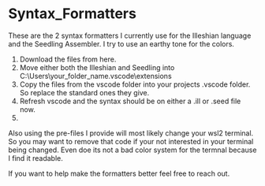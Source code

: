# Syntax_Formatters

These are the 2 syntax formatters I currently use for the Illeshian language and the Seedling Assembler. I try to use an earthy tone for the colors. 

1) Download the files from here.
2) Move either both the Illeshian and Seedling into C:\Users\your_folder_name\.vscode\extensions
3) Copy the files from the vscode folder into your projects .vscode folder. So replace the standard ones they give.
4) Refresh vscode and the syntax should be on either a .ill or .seed file now.
5) 
Also using the pre-files I provide will most likely change your wsl2 terminal.
So you may want to remove that code if your not interested in your terminal being changed.
Even doe its not a bad color system for the termnal because I find it readable.

If you want to help make the formatters better feel free to reach out.
